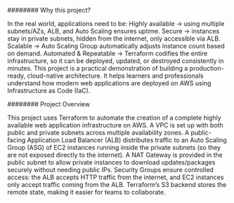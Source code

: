 ########  Why this project? 

In the real world, applications need to be:
Highly available → using multiple subnets/AZs, ALB, and Auto Scaling ensures uptime.
Secure → instances stay in private subnets, hidden from the internet, only accessible via ALB.
Scalable → Auto Scaling Group automatically adjusts instance count based on demand.
Automated & Repeatable → Terraform codifies the entire infrastructure, so it can be deployed, updated, or destroyed consistently in minutes.
This project is a practical demonstration of building a production-ready, cloud-native architecture. It helps learners and professionals understand how modern web applications are deployed on AWS using Infrastructure as Code (IaC).


########  Project Overview

This project uses Terraform to automate the creation of a complete highly available web application infrastructure on AWS.
A VPC is set up with both public and private subnets across multiple availability zones.
A public-facing Application Load Balancer (ALB) distributes traffic to an Auto Scaling Group (ASG) of EC2 instances running inside the private subnets (so they are not exposed directly to the internet).
A NAT Gateway is provided in the public subnet to allow private instances to download updates/packages securely without needing public IPs.
Security Groups ensure controlled access: the ALB accepts HTTP traffic from the internet, and EC2 instances only accept traffic coming from the ALB.
Terraform’s S3 backend stores the remote state, making it easier for teams to collaborate.
